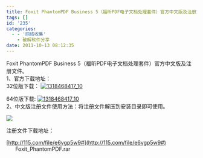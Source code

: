 ```yaml
---
title: Foxit PhantomPDF Business 5（福昕PDF电子文档处理套件）官方中文版及注册文件
tags: []
id: '235'
categories:
  - - '网络收集'
    - 破解软件分享
date: 2011-10-13 08:12:35
---
```


Foxit PhantomPDF Business 5（福昕PDF电子文档处理套件）官方中文版及注册文件。  
1、官方下载地址：  
32位版下载： [![1318468417_10](http://www.gcsee.com/wp-content/uploads/2011/10/1318468417_10.png "1318468417_10")](http://cdn01.foxitsoftware.com/pub/foxit/phantomPDF/desktop/win/5.x/5.0/chs/FoxitPhantomPDF504_Business_chs_Setup.msi)

  
64位版下载: [![1318468417_10](http://www.gcsee.com/wp-content/uploads/2011/10/1318468417_101.png "1318468417_10")](http://cdn01.foxitsoftware.com/pub/foxit/phantomPDF/desktop/win/5.x/5.0/chs/FoxitPhantomPDF504_Business_x64_chs_Setup.msi)  
2、中文版注册文件使用方法：将注册文件解压到安装目录即可使用。

![](http://bbs.crsky.com/1236983883/Mon_1110/7_49785_69339b08f0073b4.jpg)

注册文件下载地址：

[http://115.com/file/e6vgp5w9#](http://115.com/file/e6vgp5w9#)  
      Foxit\_PhantomPDF.rar